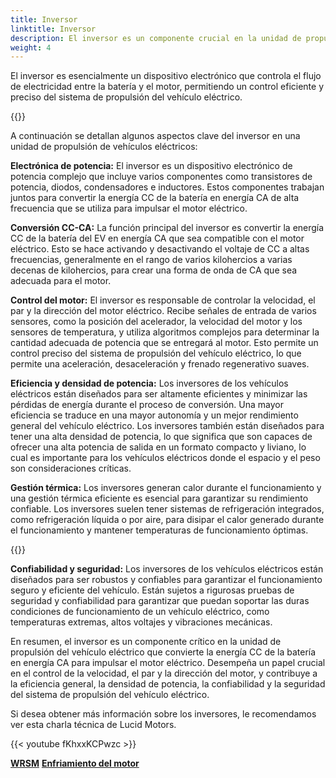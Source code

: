 ```yaml
---
title: Inversor
linktitle: Inversor
description: El inversor es un componente crucial en la unidad de propulsión de un vehículo eléctrico (EV). Es responsable de convertir la electricidad de corriente continua (CC) almacenada en la batería del vehículo en electricidad de corriente alterna (CA), que luego se utiliza para alimentar el motor eléctrico que impulsa las ruedas del vehículo eléctrico.
weight: 4
---
```

<!-- markdownlint-disable MD033 -->

El inversor es esencialmente un dispositivo electrónico que controla el flujo de electricidad entre la batería y el motor, permitiendo un control eficiente y preciso del sistema de propulsión del vehículo eléctrico.

{{<evkxdisplayaddarticle />}}

A continuación se detallan algunos aspectos clave del inversor en una unidad de propulsión de vehículos eléctricos:

**Electrónica de potencia:** El inversor es un dispositivo electrónico de potencia complejo que incluye varios componentes como transistores de potencia, diodos, condensadores e inductores. Estos componentes trabajan juntos para convertir la energía CC de la batería en energía CA de alta frecuencia que se utiliza para impulsar el motor eléctrico.

**Conversión CC-CA:** La función principal del inversor es convertir la energía CC de la batería del EV en energía CA que sea compatible con el motor eléctrico. Esto se hace activando y desactivando el voltaje de CC a altas frecuencias, generalmente en el rango de varios kilohercios a varias decenas de kilohercios, para crear una forma de onda de CA que sea adecuada para el motor.

**Control del motor:** El inversor es responsable de controlar la velocidad, el par y la dirección del motor eléctrico. Recibe señales de entrada de varios sensores, como la posición del acelerador, la velocidad del motor y los sensores de temperatura, y utiliza algoritmos complejos para determinar la cantidad adecuada de potencia que se entregará al motor. Esto permite un control preciso del sistema de propulsión del vehículo eléctrico, lo que permite una aceleración, desaceleración y frenado regenerativo suaves.

**Eficiencia y densidad de potencia:** Los inversores de los vehículos eléctricos están diseñados para ser altamente eficientes y minimizar las pérdidas de energía durante el proceso de conversión. Una mayor eficiencia se traduce en una mayor autonomía y un mejor rendimiento general del vehículo eléctrico. Los inversores también están diseñados para tener una alta densidad de potencia, lo que significa que son capaces de ofrecer una alta potencia de salida en un formato compacto y liviano, lo cual es importante para los vehículos eléctricos donde el espacio y el peso son consideraciones críticas.

**Gestión térmica:** Los inversores generan calor durante el funcionamiento y una gestión térmica eficiente es esencial para garantizar su rendimiento confiable. Los inversores suelen tener sistemas de refrigeración integrados, como refrigeración líquida o por aire, para disipar el calor generado durante el funcionamiento y mantener temperaturas de funcionamiento óptimas.

{{<evkxdisplayaddarticle />}}

**Confiabilidad y seguridad:** Los inversores de los vehículos eléctricos están diseñados para ser robustos y confiables para garantizar el funcionamiento seguro y eficiente del vehículo. Están sujetos a rigurosas pruebas de seguridad y confiabilidad para garantizar que puedan soportar las duras condiciones de funcionamiento de un vehículo eléctrico, como temperaturas extremas, altos voltajes y vibraciones mecánicas.

En resumen, el inversor es un componente crítico en la unidad de propulsión del vehículo eléctrico que convierte la energía CC de la batería en energía CA para impulsar el motor eléctrico. Desempeña un papel crucial en el control de la velocidad, el par y la dirección del motor, y contribuye a la eficiencia general, la densidad de potencia, la confiabilidad y la seguridad del sistema de propulsión del vehículo eléctrico.

Si desea obtener más información sobre los inversores, le recomendamos ver esta charla técnica de Lucid Motors.

{{< youtube fKhxxKCPwzc >}}


<div class="mt-3 mb-3">
     <a href="../wrsm/" class="text-decoration-none text-black"><strong><i class="bi-arrow-left"></i> WRSM</strong></a>
     <a href="../cooling/" class="text-decoration-none text-black float-end"><strong>Enfriamiento del motor<i class="bi-arrow-right"></i></strong></a>
</div>